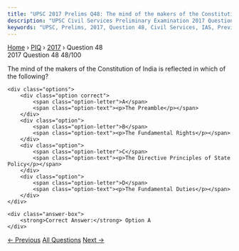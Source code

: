 ```yaml
---
title: "UPSC 2017 Prelims Q48: The mind of the makers of the Constitution of India is refle..."
description: "UPSC Civil Services Preliminary Examination 2017 Question 48 with options and answer"
keywords: "UPSC, Prelims, 2017, Question 48, Civil Services, IAS, Previous Year Questions"
---
```


<nav class="breadcrumb">
    <a href="../../">Home</a>
    <span>›</span>
    <a href="../">PIQ</a>
    <span>›</span>
    <a href="./">2017</a>
    <span>›</span>
    <span>Question 48</span>
</nav>

<div class="question-header">
    <div class="question-meta">
        <span class="year-badge">2017</span>
        <span class="question-number">Question 48</span>
        <span class="progress">48/100</span>
    </div>
    <div class="progress-bar">
        <div class="progress-fill" style="width: 48.0%"></div>
    </div>
</div>

<div class="question-content">
    <div class="question-text">
        <p>The mind of the makers of the Constitution of India is reflected in which of<br />
the following?</p>
    </div>
    
    <div class="options">
        <div class="option correct">
            <span class="option-letter">A</span>
            <span class="option-text"><p>The Preamble</p></span>
        </div>
        <div class="option">
            <span class="option-letter">B</span>
            <span class="option-text"><p>The Fundamental Rights</p></span>
        </div>
        <div class="option">
            <span class="option-letter">C</span>
            <span class="option-text"><p>The Directive Principles of State Policy</p></span>
        </div>
        <div class="option">
            <span class="option-letter">D</span>
            <span class="option-text"><p>The Fundamental Duties</p></span>
        </div>
    </div>

    <div class="answer-box">
        <strong>Correct Answer:</strong> Option A
    </div>
</div>

<div class="question-nav">
    <a href="../q047-in-the-context-of-india-which-one-of-the-following/" class="nav-btn prev">← Previous</a>
    <a href="../" class="nav-btn center">All Questions</a>
    <a href="../q049-if-you-travel-by-road-from-kohima-to-kottayam-what/" class="nav-btn next">Next →</a>
</div>
